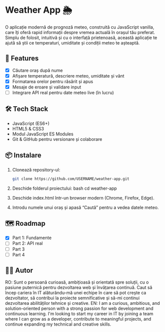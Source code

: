 # Weather App 🌦️

O aplicație modernă de prognoză meteo, construită cu JavaScript vanilla, care îți oferă rapid informații despre vremea actuală în orașul tău preferat. Simplu de folosit, intuitivă și cu o interfață prietenoasă, această aplicație te ajută să știi ce temperaturi, umiditate și condiții meteo te așteaptă.

## 🚀 Features

- [x] Căutare oraș după nume
- [x] Afișare temperatură, descriere meteo, umiditate și vânt
- [x] Formatarea orelor pentru răsărit și apus
- [x] Mesaje de eroare și validare input
- [ ] Integrare API real pentru date meteo live (în lucru)

## 🛠️ Tech Stack

- JavaScript (ES6+)
- HTML5 & CSS3
- Modul JavaScript ES Modules
- Git & GitHub pentru versionare și colaborare

## 📦 Instalare

1. Clonează repository-ul:  
   ```bash
   git clone https://github.com/USERNAME/weather-app.git
   
2. Deschide folderul proiectului:
bash
cd weather-app

4. Deschide index.html într-un browser modern (Chrome, Firefox, Edge).

5. Introdu numele unui oraș și apasă “Caută” pentru a vedea datele meteo.

## 🗺️ Roadmap

- [x] Part 1: Fundamente
- [ ] Part 2: API real
- [ ] Part 3
- [ ] Part 4

## 👨‍💻 Autor
RO: Sunt o persoană curioasă, ambițioasă și orientată spre soluții, cu o pasiune puternică pentru dezvoltarea web și învățarea continuă.
Caut să încep cariera în IT alăturându-mă unei echipe în care să pot crește ca dezvoltator, să contribui la proiecte semnificative și să-mi continui dezvoltarea abilităților tehnice și creative.
EN: I am a curious, ambitious, and solution-oriented person with a strong passion for web development and continuous learning.
I'm looking to start my career in IT by joining a team where I can grow as a developer, contribute to meaningful projects, and continue expanding my technical and creative skills.
